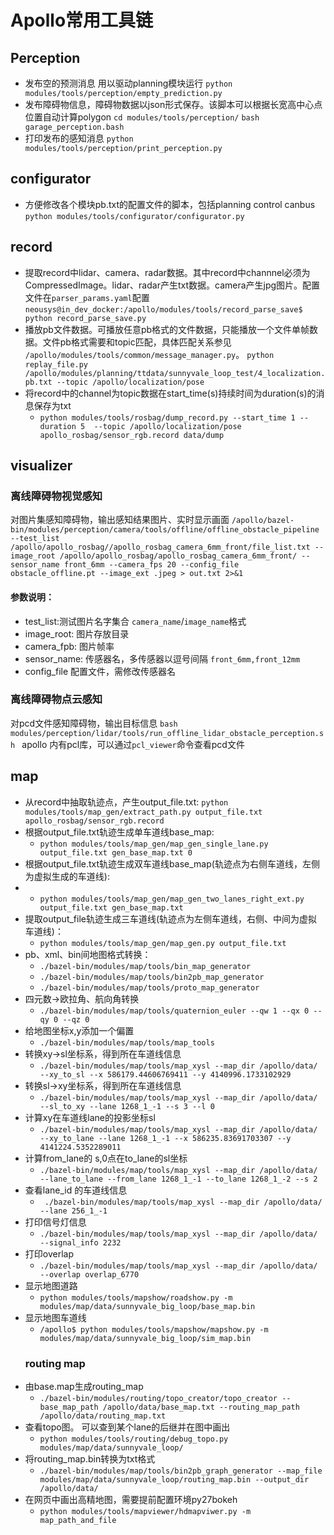 # Apollo常用工具链
## Perception
 - 发布空的预测消息 用以驱动planning模块运行 
     `python modules/tools/perception/empty_prediction.py `
 - 发布障碍物信息，障碍物数据以json形式保存。该脚本可以根据长宽高中心点位置自动计算polygon
     `cd modules/tools/perception/` 
     `bash garage_perception.bash`
 - 打印发布的感知消息
     `python modules/tools/perception/print_perception.py` 
## configurator
 - 方便修改各个模块pb.txt的配置文件的脚本，包括planning control canbus
  `python modules/tools/configurator/configurator.py`
## record
 - 提取record中lidar、camera、radar数据。其中record中channnel必须为CompressedImage。lidar、radar产生txt数据。camera产生jpg图片。配置文件在`parser_params.yaml`配置
  `neousys@in_dev_docker:/apollo/modules/tools/record_parse_save$ python record_parse_save.py`
 - 播放pb文件数据。可播放任意pb格式的文件数据，只能播放一个文件单帧数据。文件pb格式需要和topic匹配，具体匹配关系参见 `/apollo/modules/tools/common/message_manager.py`。
  `python replay_file.py /apollo/modules/planning/ttdata/sunnyvale_loop_test/4_localization.pb.txt --topic /apollo/localization/pose`
 - 将record中的channel为topic数据在start_time(s)持续时间为duration(s)的消息保存为txt
   * `python modules/tools/rosbag/dump_record.py --start_time 1 --duration 5  --topic /apollo/localization/pose apollo_rosbag/sensor_rgb.record data/dump`
## visualizer
### 离线障碍物视觉感知
  对图片集感知障碍物，输出感知结果图片、实时显示画面
`/apollo/bazel-bin/modules/perception/camera/tools/offline/offline_obstacle_pipeline --test_list /apollo/apollo_rosbag//apollo_rosbag_camera_6mm_front/file_list.txt --image_root /apollo/apollo_rosbag/apollo_rosbag_camera_6mm_front/ --sensor_name front_6mm --camera_fps 20 --config_file obstacle_offline.pt --image_ext .jpeg > out.txt 2>&1`
#### 参数说明：
- test_list:测试图片名字集合 `camera_name`/`image_name`格式
- image_root: 图片存放目录
- camera_fpb: 图片帧率
- sensor_name: 传感器名，多传感器以逗号间隔 `front_6mm,front_12mm`
- config_file 配置文件，需修改传感器名
### 离线障碍物点云感知
   对pcd文件感知障碍物，输出目标信息
`bash modules/perception/lidar/tools/run_offline_lidar_obstacle_perception.sh `
 apollo 内有pcl库，可以通过`pcl_viewer`命令查看pcd文件
 ## map
- 从record中抽取轨迹点，产生output_file.txt:
  ` python modules/tools/map_gen/extract_path.py output_file.txt apollo_rosbag/sensor_rgb.record `
- 根据output_file.txt轨迹生成单车道线base_map:
  * `python modules/tools/map_gen/map_gen_single_lane.py output_file.txt gen_base_map.txt 0`  
- 根据output_file.txt轨迹生成双车道线base_map(轨迹点为右侧车道线，左侧为虚拟生成的车道线):
- * `python modules/tools/map_gen/map_gen_two_lanes_right_ext.py output_file.txt gen_base_map.txt`  
- 提取output_file轨迹生成三车道线(轨迹点为左侧车道线，右侧、中间为虚拟车道线)：
  * `python modules/tools/map_gen/map_gen.py output_file.txt`
- pb、xml、bin间地图格式转换：
  * `./bazel-bin/modules/map/tools/bin_map_generator`
  * `./bazel-bin/modules/map/tools/bin2pb_map_generator`
  * `./bazel-bin/modules/map/tools/proto_map_generator`
- 四元数->欧拉角、航向角转换
  * `./bazel-bin/modules/map/tools/quaternion_euler --qw 1 --qx 0 --qy 0 --qz 0`
- 给地图坐标x,y添加一个偏置
  * `./bazel-bin/modules/map/tools/map_tools`
- 转换xy->sl坐标系，得到所在车道线信息
  * `./bazel-bin/modules/map/tools/map_xysl --map_dir /apollo/data/ --xy_to_sl --x 586179.44606769411 --y 4140996.1733102929`
- 转换sl->xy坐标系，得到所在车道线信息
  * `./bazel-bin/modules/map/tools/map_xysl --map_dir /apollo/data/ --sl_to_xy --lane 1268_1_-1 --s 3 --l 0` 
- 计算xy在车道线lane的投影坐标sl
  * `./bazel-bin/modules/map/tools/map_xysl --map_dir /apollo/data/ --xy_to_lane --lane 1268_1_-1 --x 586235.83691703307 --y 4141224.5352289011`
- 计算from_lane的 s,0点在to_lane的sl坐标
  * `./bazel-bin/modules/map/tools/map_xysl --map_dir /apollo/data/ --lane_to_lane --from_lane 1268_1_-1 --to_lane 1268_1_-2 --s 2`
- 查看lane_id 的车道线信息
   * ` ./bazel-bin/modules/map/tools/map_xysl --map_dir /apollo/data/ --lane 256_1_-1`
-  打印信号灯信息
   * `./bazel-bin/modules/map/tools/map_xysl --map_dir /apollo/data/ --signal_info 2232`
- 打印overlap
   * `./bazel-bin/modules/map/tools/map_xysl --map_dir /apollo/data/ --overlap overlap_6770`
- 显示地图道路
   * ` python modules/tools/mapshow/roadshow.py -m modules/map/data/sunnyvale_big_loop/base_map.bin `
- 显示地图车道线
   * `/apollo$ python modules/tools/mapshow/mapshow.py -m modules/map/data/sunnyvale_big_loop/sim_map.bin`
  ### routing map
- 由base.map生成routing_map
   * `./bazel-bin/modules/routing/topo_creator/topo_creator --base_map_path /apollo/data/base_map.txt --routing_map_path /apollo/data/routing_map.txt`
- 查看topo图。 可以查到某个lane的后继并在图中画出
   * `python modules/tools/routing/debug_topo.py modules/map/data/sunnyvale_loop/`
- 将routing_map.bin转换为txt格式
   * `./bazel-bin/modules/map/tools/bin2pb_graph_generator --map_file modules/map/data/sunnyvale_loop/routing_map.bin --output_dir /apollo/data/`
- 在网页中画出高精地图，需要提前配置环境py27bokeh
   * `python modules/tools/mapviewer/hdmapviwer.py -m map_path_and_file`

